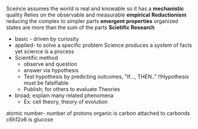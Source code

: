 Sceince assumes the world is real and knowable so it has a __mechanistic__ quality
Relies on the observable and measurable __empirical__
__Reductionism__ reducing the complex to simpler parts
__emergent properties__ organized states are more than the sum of the parts
__Scietific Research__
  * basic - driven by curiosity
  * applied- to solve a specific problem
Science produces a system of facts yet science is a process
  * Scientific method
    * observe and question
    * answer via hypothesis
    * Test hypothesis by predicting outcomes, "If..., THEN.."
    !!Hypothesis must be falsifiable
    * Publish; for others to evaluate
Theories
  * broad; explain many related phenomena
    * Ex: cell theory, theory of evolution

atomic number- number of protons
organic is carbon attached to carbonds
c6h12o6 is glucose

